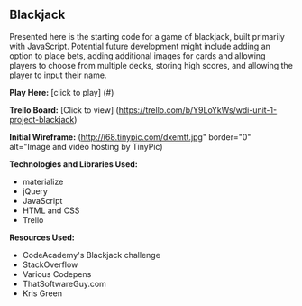 ## Blackjack
Presented here is the starting code for a game of blackjack, built primarily with JavaScript. Potential future development might include adding an option to place bets, adding additional images for cards and allowing players to choose from multiple decks, storing high scores, and allowing the player to input their name.

__Play Here:__
[click to play] (#)

__Trello Board:__
 [Click to view] (https://trello.com/b/Y9LoYkWs/wdi-unit-1-project-blackjack)

__Initial Wireframe:__
(http://i68.tinypic.com/dxemtt.jpg" border="0" alt="Image and video hosting by TinyPic)

__Technologies and Libraries Used:__
* materialize
* jQuery
* JavaScript
* HTML and CSS
* Trello


__Resources Used:__
* CodeAcademy's Blackjack challenge
* StackOverflow
* Various Codepens
* ThatSoftwareGuy.com
* Kris Green
